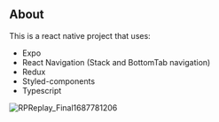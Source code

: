 ## About

This is a react native project that uses:
- Expo
- React Navigation (Stack and BottomTab navigation)
- Redux
- Styled-components
- Typescript

![RPReplay_Final1687781206](https://github.com/joatancavalcante/renewable-energy-fund-app/assets/7294833/5844f161-a627-4614-a6bf-b3ea931bcdc2)
